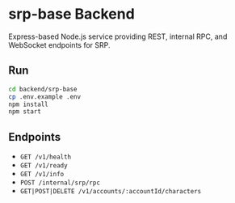 # srp-base Backend

Express-based Node.js service providing REST, internal RPC, and WebSocket endpoints for SRP.

## Run

```sh
cd backend/srp-base
cp .env.example .env
npm install
npm start
```

## Endpoints
- `GET /v1/health`
- `GET /v1/ready`
- `GET /v1/info`
- `POST /internal/srp/rpc`
- `GET|POST|DELETE /v1/accounts/:accountId/characters`
